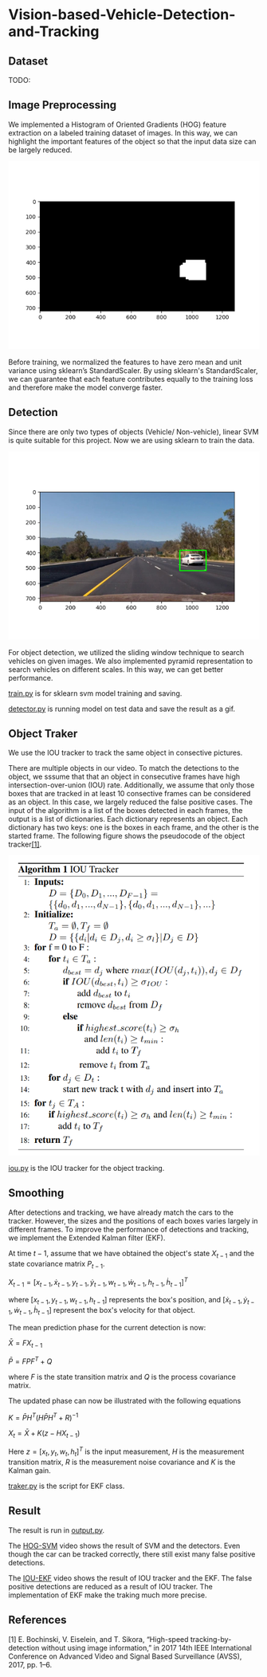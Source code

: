 # Vision-based-Vehicle-Detection-and-Tracking

## Dataset

TODO:

## Image Preprocessing

We implemented a Histogram of Oriented Gradients (HOG) feature extraction on a labeled training dataset of images. In this way, we can highlight the important features of the object so that the input data size can be largely reduced.

![heatmap of the detected car](export/heatmap.png)

Before training, we normalized the features to have zero mean and unit variance using sklearn’s StandardScaler. By using sklearn's StandardScaler, we can guarantee that each feature contributes equally to the training loss and therefore make the model converge faster.

## Detection

Since there are only two types of objects (Vehicle/ Non-vehicle), linear SVM is quite suitable for this project. Now we are using sklearn to train the data.

![SVM result](export/svm_result.png)

For object detection, we utilized the sliding window technique to search vehicles on given images. We also implemented pyramid representation to search vehicles on different scales. In this way, we can get better performance.

[train.py](train.py) is for sklearn svm model training and saving.

[detector.py](detector.py) is running model on test data and save the result as a gif.

## Object Traker

We use the IOU tracker to track the same object in consective pictures.

There are multiple objects in our video. To match the detections to the object, we  sssume that that an object in consecutive frames have high intersection-over-union (IOU) rate. Additionally, we assume that only those boxes that are tracked in at least 10 consective frames can be considered as an object. In this case, we largely reduced the false positive cases. The input of the algorithm is a list of the boxes detected in each frames, the output is a list of dictionaries. Each dictionary represents an object. Each dictionary has two keys: one is the boxes in each frame, and the other is the started frame. The following figure shows the pseudocode of the object tracker[[1]](#1).

![IOU tracker](export/iou.png)

[iou.py](iou.py) is the IOU tracker for the object tracking.

## Smoothing

After detections and tracking, we have already match the cars to the tracker. However, the sizes and the positions of each boxes varies largely in different frames. To improve the performance of detections and tracking, we implement the Extended Kalman filter (EKF).

At time $t-1$, assume that we have obtained the object's state $X_{t-1}$ and the state covariance matrix $P_{t-1}$.

$X_{t-1} = [x_{t-1}, \dot{x}_{t-1}, y_{t-1}, \dot{y}_{t-1}, w_{t-1}, \dot{w}_{t-1}, h_{t-1}, \dot{h}_{t-1}]^T$

where $[x_{t-1}, y_{t-1}, w_{t-1}, h_{t-1}]$ represents the box's position, and $[\dot{x}_{t-1}, \dot{y}_{t-1}, \dot{w}_{t-1}, \dot{h}_{t-1}]$ represent the box's velocity for that object.

The mean prediction phase for the current detection is now:

$\bar{X} = F X_{t-1}$

$\bar{P} = F P F^T + Q$

where $F$ is the state transition matrix and $Q$ is the process covariance matrix.

The updated phase can now be illustrated with the following equations

$K = \bar{P}H^T(H\bar{P}H^T + R)^{-1}$

$X_{t} = \bar{X} + K(z - HX_{t-1})$

Here $z = [x_t, y_t, w_t, h_t]^T$ is the input measurement, $H$ is the measurement transition matrix, $R$ is the measurement noise covariance and $K$ is the Kalman gain.

[traker.py](tracker.py) is the script for EKF class.

## Result

The result is run in [output.py](output.py). 

The [HOG-SVM](https://drive.google.com/file/d/1KKJEABT-NJdYPuam89bLYOBDXPV8y2d2/view?usp=sharing) video shows the result of SVM and the detectors. Even though the car can be tracked correctly, there still exist many false positive detections.

The [IOU-EKF](https://drive.google.com/file/d/1YCHt2uwTb3msRnQfuGOGn-i-WPxCi264/view?usp=sharing) video shows the result of IOU tracker and the EKF. The false positive detections are reduced as a result of IOU tracker. The implementation of EKF make the traking much more precise.

## References

<a id = "1">[1]</a>
E. Bochinski, V. Eiselein, and T. Sikora, “High-speed tracking-by-detection without using
image information,” in 2017 14th IEEE International Conference on Advanced Video and
Signal Based Surveillance (AVSS), 2017, pp. 1–6.
